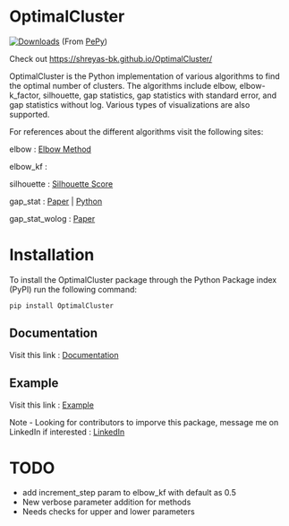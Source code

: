 # OptimalCluster

[![Downloads](https://pepy.tech/badge/optimalcluster)](https://pepy.tech/project/optimalcluster)
(From [PePy](https://pepy.tech/project/OptimalCluster))

Check out https://shreyas-bk.github.io/OptimalCluster/

OptimalCluster is the Python implementation of various algorithms to find the optimal number of clusters. The algorithms include elbow, elbow-k_factor, silhouette, gap statistics, gap statistics with standard error, and gap statistics without log. Various types of visualizations are also supported.

For references about the different algorithms visit the following sites:

elbow : [Elbow Method](https://en.wikipedia.org/wiki/Elbow_method_(clustering).)

elbow_kf : 

silhouette : [Silhouette Score](https://scikit-learn.org/stable/modules/generated/sklearn.metrics.silhouette_score.html)

gap_stat : [Paper](http://www.web.stanford.edu/~hastie/Papers/gap.pdf)  |  [Python](https://anaconda.org/milesgranger/gap-statistic/notebook)

gap_stat_wolog : [Paper](https://core.ac.uk/reader/12172514)

# Installation

To install the OptimalCluster package through the Python Package index (PyPI) run the following command:
```
pip install OptimalCluster
```

## Documentation

Visit this link : [Documentation](https://github.com/shreyas-bk/OptimalCluster/blob/master/Documentation.md)

## Example

Visit this link : [Example](https://colab.research.google.com/github/shreyas-bk/OptimalClusterExampleNB/blob/master/Example.ipynb)

Note - Looking for contributors to imporve this package, message me on LinkedIn if interested : [LinkedIn](https://www.linkedin.com/in/shreyas-kera-027727178/)

# TODO

 - add increment_step param to elbow_kf with default as 0.5
 - New verbose parameter addition for methods
 - Needs checks for upper and lower parameters
